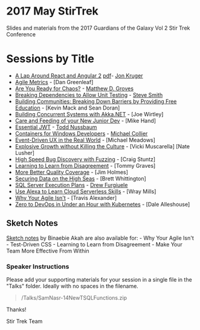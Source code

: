 # 2017 May StirTrek
Slides and materials from the 2017 Guardians of the Galaxy Vol 2 Stir Trek Conference

# Sessions by Title #

- [A Lap Around React and Angular 2](Talks/JonKruger-ALapAroundReactAndAngular2.pptx) [pdf](Talks/JonKruger-ALapAroundReactAndAngular2.pdf)- [Jon Kruger](http://github.com/JonKruger)
- [Agile Metrics](Talks/DanGreenleaf-AgileMetrics.pdf) - [Dan Greenleaf]
- [Are You Ready for Chaos?](Talks/MatthewGroves-AreYouReadyforChaos.pptx) - [Matthew D. Groves](http://crosscuttingconcerns.com)
- [Breaking Dependencies to Allow Unit Testing](Talks/SteveSmith-BreakingDependenciesToAllowUnitTesting.pdf) - [Steve Smith](http://ardalis.com)
- [Building Communities: Breaking Down Barriers by Providing Free Education](Talks/Building-Communities_Breaking-Down-Barriers-by-Providing-Free-Education_Kevin-Mack-Sean-Doran.pdf) - [Kevin Mack and Sean Doran]
- [Building Concurrent Systems with Akka.NET](Talks/JoeWirtley-BuildingConcurrentSystemsWithAkka.NET.md) - [Joe Wirtley]
- [Care and Feeding of your New Junior Dev](Talks/MikeHand-CareAndFeedingOfYourNewJuniorDev.pdf) - [Mike Hand]
- [Essential JWT](Talks/ToddNussbaum-EssentialJWT.md) - [Todd Nussbaum](https://github.com/tnussbaum)
- [Containers for Windows Developers](Talks/MichaelCollier-ContainersForWindowsDevelopers.md) - [Michael Collier](https://github.com/mcollier)
- [Event-Driven UX in the Real World](Talks/MichaelMeadows-EventDrivenUXInTheRealWorld.pdf) - [Michael Meadows]
- [Explosive Growth without Killing the Culture](Talks/VickiMuscarellaNateLusher-SavingTheCulture.pdf) - [Vicki Muscarella] [Nate Lusher]
- [High Speed Bug Discovery with Fuzzing](Talks/CraigStuntz-HighSpeedBugDiscoveryWithFuzzing.md) - [Craig Stuntz]
- [Learning to Learn from Disagreement](Talks/TommyGraves-LearningToLearnFromDisagreement.md) - [Tommy Graves]
- [More Better Quality Coverage](Talks/JimHolmes-MoreBetterQualityCoverage.md) - [Jim Holmes]
- [Securing Data on the High Seas](Talks/BrettWhittington-SecuringDataOnTheHighSeas.pptx) - [Brett Whittington]
- [SQL Server Execution Plans](Talks/DrewFurgiuele-SQLServerExecutionPlans) - [Drew Furgiuele](http://www.port1433.com)
- [Use Alexa to Learn Cloud Serverless Skills](Talks/WrayMills-UseAlexaToLearnCloudServerlessSkills.md) - [Wray Mills]
- [Why Your Agile Isn't](Talks/TravisAlexander-WhyYourAgileIsnt.pdf) - [Travis Alexander]
- [Zero to DevOps in Under an Hour with Kubernetes](Talks/DaleAlleshouse-ZeroToDevOpsInUnderAnHourWithKubernetes.md) - [Dale Alleshouse]

## Sketch Notes

[Sketch notes](https://www.flickr.com/photos/siriomi/albums/72157680436560023) by Binaebie Akah are also available for:
    - Why Your Agile Isn't
    - Test-Driven CSS
    - Learning to Learn from Disagreement
    - Make Your Team More Effective From Within

### Speaker Instructions ###
Please add your supporting materials for your session in a single file in the "Talks" folder. Ideally with no spaces in the filename.

> /Talks/SamNasr-14NewTSQLFunctions.zip

Thanks!

Stir Trek Team
